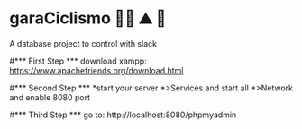 # garaCiclismo 🚴‍♂️ ⛰ 🥇
A database project to control with slack 

#*** First Step ***
download xampp:
https://www.apachefriends.org/download.html

#*** Second Step ***
*start your server
*>Services and start all
*>Network and enable 8080 port

#*** Third Step ***
go to: 
http://localhost:8080/phpmyadmin

